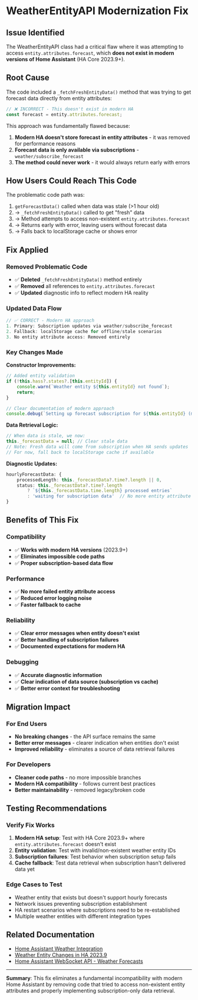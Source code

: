 # WeatherEntityAPI Modernization Fix

## Issue Identified
The WeatherEntityAPI class had a critical flaw where it was attempting to access `entity.attributes.forecast`, which **does not exist in modern versions of Home Assistant** (HA Core 2023.9+).

## Root Cause
The code included a `_fetchFreshEntityData()` method that was trying to get forecast data directly from entity attributes:

```typescript
// ❌ INCORRECT - This doesn't exist in modern HA
const forecast = entity.attributes.forecast;
```

This approach was fundamentally flawed because:
1. **Modern HA doesn't store forecast in entity attributes** - it was removed for performance reasons
2. **Forecast data is only available via subscriptions** - `weather/subscribe_forecast` 
3. **The method could never work** - it would always return early with errors

## How Users Could Reach This Code
The problematic code path was:

1. `getForecastData()` called when data was stale (>1 hour old)
2. → `_fetchFreshEntityData()` called to get "fresh" data
3. → Method attempts to access non-existent `entity.attributes.forecast`
4. → Returns early with error, leaving users without forecast data
5. → Falls back to localStorage cache or shows error

## Fix Applied

### Removed Problematic Code
- ✅ **Deleted** `_fetchFreshEntityData()` method entirely
- ✅ **Removed** all references to `entity.attributes.forecast`
- ✅ **Updated** diagnostic info to reflect modern HA reality

### Updated Data Flow
```typescript
// ✅ CORRECT - Modern HA approach
1. Primary: Subscription updates via weather/subscribe_forecast
2. Fallback: localStorage cache for offline/stale scenarios
3. No entity attribute access: Removed entirely
```

### Key Changes Made

**Constructor Improvements:**
```typescript
// Added entity validation
if (!this.hass?.states?.[this.entityId]) {
    console.warn(`Weather entity ${this.entityId} not found`);
    return;
}

// Clear documentation of modern approach
console.debug(`Setting up forecast subscription for ${this.entityId} (modern HA method)`);
```

**Data Retrieval Logic:**
```typescript
// When data is stale, we now:
this._forecastData = null; // Clear stale data
// Note: Fresh data will come from subscription when HA sends updates
// For now, fall back to localStorage cache if available
```

**Diagnostic Updates:**
```typescript
hourlyForecastData: {
    processedLength: this._forecastData?.time?.length || 0,
    status: this._forecastData?.time?.length 
        ? `${this._forecastData.time.length} processed entries`
        : 'waiting for subscription data'  // No more entity attribute checks
}
```

## Benefits of This Fix

### Compatibility
- ✅ **Works with modern HA versions** (2023.9+)
- ✅ **Eliminates impossible code paths**
- ✅ **Proper subscription-based data flow**

### Performance  
- ✅ **No more failed entity attribute access**
- ✅ **Reduced error logging noise**
- ✅ **Faster fallback to cache**

### Reliability
- ✅ **Clear error messages when entity doesn't exist**
- ✅ **Better handling of subscription failures**
- ✅ **Documented expectations for modern HA**

### Debugging
- ✅ **Accurate diagnostic information**
- ✅ **Clear indication of data source (subscription vs cache)**
- ✅ **Better error context for troubleshooting**

## Migration Impact

### For End Users
- **No breaking changes** - the API surface remains the same
- **Better error messages** - clearer indication when entities don't exist
- **Improved reliability** - eliminates a source of data retrieval failures

### For Developers
- **Cleaner code paths** - no more impossible branches
- **Modern HA compatibility** - follows current best practices
- **Better maintainability** - removed legacy/broken code

## Testing Recommendations

### Verify Fix Works
1. **Modern HA setup**: Test with HA Core 2023.9+ where `entity.attributes.forecast` doesn't exist
2. **Entity validation**: Test with invalid/non-existent weather entity IDs
3. **Subscription failures**: Test behavior when subscription setup fails
4. **Cache fallback**: Test data retrieval when subscription hasn't delivered data yet

### Edge Cases to Test
- Weather entity that exists but doesn't support hourly forecasts
- Network issues preventing subscription establishment
- HA restart scenarios where subscriptions need to be re-established
- Multiple weather entities with different integration types

## Related Documentation

- [Home Assistant Weather Integration](https://www.home-assistant.io/integrations/weather/)
- [Weather Entity Changes in HA 2023.9](https://www.home-assistant.io/blog/2023/09/06/release-20239/#weather-entity-forecast-changes)
- [Home Assistant WebSocket API - Weather Forecasts](https://developers.home-assistant.io/docs/api/websocket#weather)

---

**Summary**: This fix eliminates a fundamental incompatibility with modern Home Assistant by removing code that tried to access non-existent entity attributes and properly implementing subscription-only data retrieval.